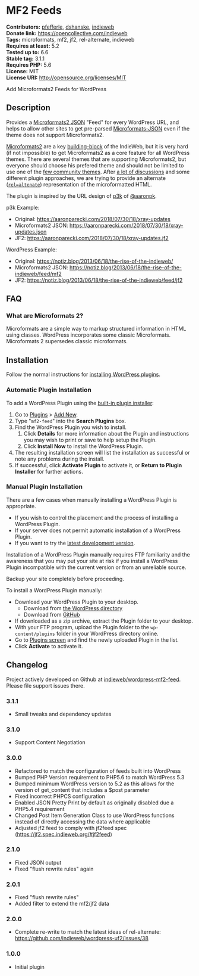 # MF2 Feeds #
**Contributors:** [pfefferle](https://profiles.wordpress.org/pfefferle/), [dshanske](https://profiles.wordpress.org/dshanske/), [indieweb](https://profiles.wordpress.org/indieweb/)  
**Donate link:** https://opencollective.com/indieweb  
**Tags:** microformats, mf2, jf2, rel-alternate, indieweb  
**Requires at least:** 5.2  
**Tested up to:** 6.6  
**Stable tag:** 3.1.1  
**Requires PHP:** 5.6  
**License:** MIT  
**License URI:** http://opensource.org/licenses/MIT  

Add Microformats2 Feeds for WordPress

## Description ##

Provides a [Microformats2 JSON](http://microformats.org/wiki/microformats2-parsing) "Feed" for every WordPress URL, and helps to allow other sites to get pre-parsed [Microformats-JSON](https://indieweb.org/jf2) even if the theme
does not support Microformats2.

[Microformats2](https://indieweb.org/microformats) are a key [building-block](https://indieweb.org/Category:building-blocks) of the IndieWeb, but it is very hard (if not impossible) to get Microformats2 as a core feature for all WordPress themes. There are several themes that are supporting Microformats2, but everyone should choose his prefered theme and should not be limited to use one of the [few community themes](https://indieweb.org/WordPress/Themes). After [a lot of discussions](https://github.com/indieweb/wordpress-uf2/issues/30) and some different plugin approaches, we are trying to provide an alternate ([`rel=altenate`](https://indieweb.org/rel-alternate)) representation of the microformatted HTML.

The plugin is inspired by the URL design of [p3k](https://github.com/aaronpk/p3k) of [@aaronpk](https://github.com/aaronpk).

p3k Example:

* Original: <https://aaronparecki.com/2018/07/30/18/xray-updates>
* Microformats2 JSON: <https://aaronparecki.com/2018/07/30/18/xray-updates.json>
* JF2: <https://aaronparecki.com/2018/07/30/18/xray-updates.jf2>

WordPress Example:

* Original: <https://notiz.blog/2013/06/18/the-rise-of-the-indieweb/>
* Microformats2 JSON: <https://notiz.blog/2013/06/18/the-rise-of-the-indieweb/feed/mf2>
* JF2: <https://notiz.blog/2013/06/18/the-rise-of-the-indieweb/feed/jf2>

## FAQ ##

### What are Microformats 2? ###

Microformats are a simple way to markup structured information in HTML using classes. WordPress incorporates some classic Microformats. Microformats 2 supersedes classic microformats.

## Installation ##

Follow the normal instructions for [installing WordPress plugins](https://codex.wordpress.org/Managing_Plugins#Installing_Plugins).

### Automatic Plugin Installation ###

To add a WordPress Plugin using the [built-in plugin installer](https://codex.wordpress.org/Administration_Screens#Add_New_Plugins):

1. Go to [Plugins](https://codex.wordpress.org/Administration_Screens#Plugins) > [Add New](https://codex.wordpress.org/Plugins_Add_New_Screen).
1. Type "`mf2-feed`" into the **Search Plugins** box.
1. Find the WordPress Plugin you wish to install.
    1. Click **Details** for more information about the Plugin and instructions you may wish to print or save to help setup the Plugin.
    1. Click **Install Now** to install the WordPress Plugin.
1. The resulting installation screen will list the installation as successful or note any problems during the install.
1. If successful, click **Activate Plugin** to activate it, or **Return to Plugin Installer** for further actions.

### Manual Plugin Installation ###

There are a few cases when manually installing a WordPress Plugin is appropriate.

* If you wish to control the placement and the process of installing a WordPress Plugin.
* If your server does not permit automatic installation of a WordPress Plugin.
* If you want to try the [latest development version](https://github.com/indieweb/wordpress-mf2-feed).

Installation of a WordPress Plugin manually requires FTP familiarity and the awareness that you may put your site at risk if you install a WordPress Plugin incompatible with the current version or from an unreliable source.

Backup your site completely before proceeding.

To install a WordPress Plugin manually:

* Download your WordPress Plugin to your desktop.
    * Download from [the WordPress directory](https://wordpress.org/plugins/mf2-feed/)
    * Download from [GitHub](https://github.com/indieweb/wordpress-mf2-feed/releases)
* If downloaded as a zip archive, extract the Plugin folder to your desktop.
* With your FTP program, upload the Plugin folder to the `wp-content/plugins` folder in your WordPress directory online.
* Go to [Plugins screen](https://codex.wordpress.org/Administration_Screens#Plugins) and find the newly uploaded Plugin in the list.
* Click **Activate** to activate it.

## Changelog ##

Project actively developed on Github at [indieweb/wordpress-mf2-feed](https://github.com/indieweb/wordpress-mf2-feed). Please file support issues there.

### 3.1.1 ###

* Small tweaks and dependency updates

### 3.1.0 ###

* Support Content Negotiation

### 3.0.0 ###

* Refactored to match the configuration of feeds built into WordPress
* Bumped PHP Version requirement to PHP5.6 to match WordPress 5.3
* Bumped minimum WordPress version to 5.2 as this allows for the version of get_content that includes a $post parameter
* Fixed incorrect PHPCS configuration
* Enabled JSON Pretty Print by default as originally disabled due a PHP5.4 requirement
* Changed Post Item Generation Class to use WordPress functions instead of directly accessing the data where applicable
* Adjusted jf2 feed to comply with jf2feed spec (https://jf2.spec.indieweb.org/#jf2feed)

### 2.1.0 ###

* Fixed JSON output
* Fixed "flush rewrite rules" again

### 2.0.1 ###

* Fixed "flush rewrite rules"
* Added filter to extend the mf2/jf2 data

### 2.0.0 ###

* Complete re-write to match the latest ideas of rel-alternate: https://github.com/indieweb/wordpress-uf2/issues/38

### 1.0.0 ###

* Initial plugin
